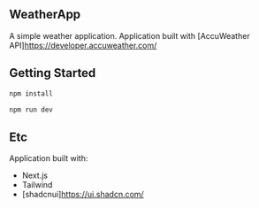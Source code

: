 ## WeatherApp
A simple weather application.
Application built with [AccuWeather API]https://developer.accuweather.com/

## Getting Started

```bash
npm install

npm run dev
```

## Etc

Application built with:
- Next.js
- Tailwind
- [shadcnui]https://ui.shadcn.com/
